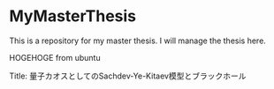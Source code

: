 # MyMasterThesis
This is a repository for my master thesis.
I will manage the thesis here.

HOGEHOGE from ubuntu

Title: 量子カオスとしてのSachdev-Ye-Kitaev模型とブラックホール
